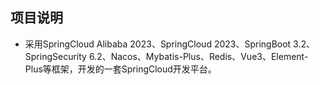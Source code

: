## 项目说明
- 采用SpringCloud Alibaba 2023、SpringCloud 2023、SpringBoot 3.2、SpringSecurity 6.2、Nacos、Mybatis-Plus、Redis、Vue3、Element-Plus等框架，开发的一套SpringCloud开发平台。
